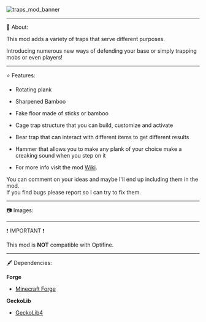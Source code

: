 ![traps_mod_banner](https://github.com/user-attachments/assets/537403e6-ae38-4d64-8e11-9b4f11b5c5f4)

---

📖 About:


This mod adds a variety of traps that serve different purposes.

Introducing numerous new ways of defending your base or simply trapping mobs or even players!

---

⭐ Features:


- Rotating plank
- Sharpened Bamboo
- Fake floor made of sticks or bamboo
- Cage trap structure that you can build, customize and activate
- Bear trap that can interact with different items to get different results
- Hammer that allows you to make any plank of your choice make a creaking sound when you step on it 

- For more info visit the mod [Wiki]().

 You can comment on your ideas and maybe I'll end up including them in the mod.     
 If you find bugs please report so I can try to fix them.

 ---

📷 Images:

 ---

❗ IMPORTANT ❗

This mod is **NOT** compatible with Optifine.

 ---

🖋 Dependencies:

**Forge**

- [Minecraft Forge](https://files.minecraftforge.net/net/minecraftforge/forge/)

**GeckoLib**

- [GeckoLib4](https://www.curseforge.com/minecraft/mc-mods/geckolib)
